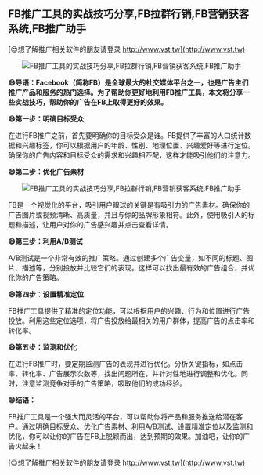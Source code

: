 ## **FB推广工具的实战技巧分享,FB拉群行销,FB营销获客系统,FB推广助手**

[😍想了解推广相关软件的朋友请登录 http://www.vst.tw](http://www.vst.tw)

 <center><img src="https://vst.tw/MP4/tuiguang/png/8.png" alt="FB推广工具的实战技巧分享,FB拉群行销,FB营销获客系统,FB推广助手"></center>

**😄导语：Facebook（简称FB）是全球最大的社交媒体平台之一，也是广告主们推广产品和服务的热门选择。为了帮助你更好地利用FB推广工具，本文将分享一些实战技巧，帮助你的广告在FB上取得更好的效果。**

**😄第一步：明确目标受众**

在进行FB推广之前，首先要明确你的目标受众是谁。FB提供了丰富的人口统计数据和兴趣标签，你可以根据用户的年龄、性别、地理位置、兴趣爱好等进行定位。确保你的广告内容和目标受众的需求和兴趣相匹配，这样才能吸引他们的注意力。

**😄第二步：优化广告素材**

 <center><img src="https://vst.tw/MP4/tuiguang/png/5.png" alt="FB推广工具的实战技巧分享,FB拉群行销,FB营销获客系统,FB推广助手"></center>

FB是一个视觉化的平台，吸引用户眼球的关键是有吸引力的广告素材。确保你的广告图片或视频清晰、高质量，并且与你的品牌形象相符。此外，使用吸引人的标题和描述，让用户对你的广告感兴趣并点击查看详情。

**😄第三步：利用A/B测试**

A/B测试是一个非常有效的推广策略。通过创建多个广告变量，如不同的标题、图片、描述等，分别投放并比较它们的表现。这样可以找出最有效的广告组合，并优化你的广告策略。

**😄第四步：设置精准定位**

FB推广工具提供了精准的定位功能，可以根据用户的兴趣、行为和位置进行广告投放。利用这些定位选项，将广告投放给最相关的用户群体，提高广告的点击率和转化率。

**😄第五步：监测和优化**

在进行FB推广时，要定期监测广告的表现并进行优化。分析关键指标，如点击率、转化率、广告展示次数等，找出问题所在，并针对性地进行调整和优化。同时，注意监测竞争对手的广告策略，吸取他们的成功经验。

**😄结语：**

FB推广工具是一个强大而灵活的平台，可以帮助你将产品和服务推送给潜在客户。通过明确目标受众、优化广告素材、利用A/B测试、设置精准定位以及监测和优化，你可以让你的广告在FB上脱颖而出，达到预期的效果。加油吧，让你的广告火起来！

[😍想了解推广相关软件的朋友请登录 http://www.vst.tw](http://www.vst.tw)



